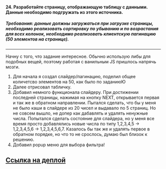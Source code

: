 <h4>24. Разработайте страницу, отображающую таблицу с данными. Данные необходимо подгружать из этого источника.</h4>

<h5>Требования:
данные должны загружаться при загрузке страницы,
необходимо реализовать сортировку по убыванию и по возрастания для всех колонок,
необходимо реализовать клиентскую пагинацию (50 элементов на странице).</h5>

---

Начну с того, что задание интересное. Обычно использую либы для подобных вещей, поэтому работая с ванильным JS пришлось напрячь мозги.

1. Для начала я создал слайдер/пагинацию, поделил общее количетсво элементов на 50, как было по заданиюЮ
2. Далее отрисовал табличку.
3. Добавил немного функционала слайдеру. При достижении последней страницы, нажимая на кнопку NEXT, открывается первая и так же в обратном направлении.
   Пытался сделать, что бы у меня не было каши в слайдере из 20 чисел и выдавало по 5 страниц. Но не совсем вышло, не допер как дабавлять и удалять ненужные числа. Попытался сделать состояние для слайдера, но у меня все время просто добавлялись новые числа по типу 1,2,3,4,5 -> 1,2,3,4,5,6 -> 1,2,3,4,5,6,7. Казалось бы так же и удалять первое в обратном порядке, но что то не срослось, думаю был близок к решению.
4. Добавил popup меню для выбора фильтра!

<h2><a href="wild-berry1-dnpbuaq66-kiko34rus-mailru.vercel.app">Ccылка на деплой </a></h2>
